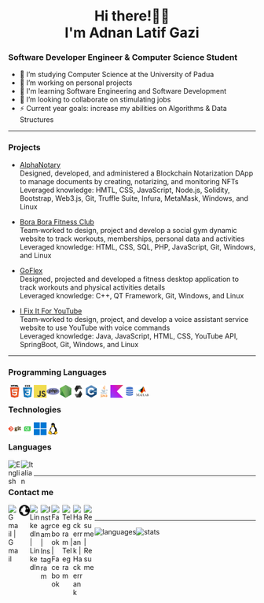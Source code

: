 <h1 align="center">Hi there!👋🏿<br>I'm Adnan Latif Gazi</h1>
<h3>Software Developer Engineer & Computer Science Student</h3>

- 🌱 I’m studying Computer Science at the University of Padua
- 🔭 I’m working on personal projects
- 📄 I'm learning Software Engineering and Software Development
- 👯 I’m looking to collaborate on stimulating jobs
- ⚡ Current year goals: increase my abilities on Algorithms & Data Structures<br>

---

### Projects ###
- [AlphaNotary](https://github.com/adnangazi/alpha-notary)<br>
Designed, developed, and administered a Blockchain Notarization DApp to manage documents by creating, notarizing, and monitoring NFTs<br>
Leveraged knowledge: HMTL, CSS, JavaScript, Node.js, Solidity, Bootstrap, Web3.js, Git, Truffle Suite, Infura, MetaMask, Windows, and Linux

- [Bora Bora Fitness Club](https://github.com/adnangazi/school/tree/master/university/bachelor/third-year/first-semester/tecnologie-web/BoraBoraFitnessClub)<br>
Team‑worked to design, project and develop a social gym dynamic website to track workouts, memberships, personal data and activities<br>
Leveraged knowledge: HTML, CSS, SQL, PHP, JavaScript, Git, Windows, and Linux

- [GoFlex](https://github.com/adnangazi/school/tree/master/university/bachelor/second-year/first-semester/programmazione-ad-oggetti/GoFlex)<br>
Designed, projected and developed a fitness desktop application to track workouts and physical activities details<br>
Leveraged knowledge: C++, QT Framework, Git, Windows, and Linux

- [I Fix It For YouTube](https://github.com/adnangazi/school/tree/master/high-school/fourth-year/second-semester/tpsit/IFIYT)<br>
Team‑worked to design, project, and develop a voice assistant service website to use YouTube with voice commands<br>
Leveraged knowledge: Java, JavaScript, HTML, CSS, YouTube API, SpringBoot, Git, Windows, and Linux<br>

---

### Programming Languages ###
<img align="left" alt="HTML" width="26px" src="https://github.com/github/explore/blob/main/topics/html/html.png"/>
<img align="left" alt="CSS" width="26px" src="https://github.com/github/explore/blob/main/topics/css/css.png"/>
<img align="left" alt="JavaScript" width="26px" src="https://github.com/github/explore/blob/main/topics/javascript/javascript.png"/>
<img align="left" alt="PHP" width="26px" src="https://github.com/github/explore/blob/main/topics/php/php.png"/>
<img align="left" alt="Node.js" width="26px" src="https://github.com/github/explore/blob/main/topics/nodejs/nodejs.png"/>
<img align="left" alt="Solidity" width="26px" src="https://github.com/github/explore/blob/main/topics/solidity/solidity.png"/>
<img align="left" alt="C++" width="26px" src="https://github.com/github/explore/blob/main/topics/cpp/cpp.png"/>
<img align="left" alt="Java" width="26px" src="https://github.com/github/explore/blob/main/topics/java/java.png"/>
<img align="left" alt="Kotlin" width="26px" src="https://github.com/github/explore/blob/main/topics/kotlin/kotlin.png"/>
<img align="left" alt="SQL" width="26px" src="https://github.com/github/explore/blob/main/topics/sql/sql.png"/>
<img align="left" alt="Matlab" width="26px" src="https://github.com/github/explore/blob/main/topics/matlab/matlab.png"/><br>

### Technologies ###
<img align="left" alt="Git" width="26px" src="https://github.com/github/explore/blob/main/topics/git/git.png"/>
<img align="left" alt="QT Framework" width="26px" src="https://github.com/github/explore/blob/main/topics/qt/qt.png"/>
<img align="left" alt="Windows" width="26px" src="https://github.com/github/explore/blob/main/topics/windows/windows.png"/>
<img align="left" alt="Linux" width="26px" src="https://github.com/github/explore/blob/main/topics/linux/linux.png"/><br>

### Languages ###
<img align="left" alt="English" width="26px" src="https://unpkg.com/language-icons/icons/en.svg"/>
<img align="left" alt="Italian" width="26px" src="https://unpkg.com/language-icons/icons/it.svg"/><br>

---

### Contact me ###
[<img align="left" alt="Gmail | Gmail" width="22px" src="https://cdn.jsdelivr.net/npm/simple-icons@v3/icons/gmail.svg"/>][gmail]
[<img align="left" alt="Website | Website" width="22px" src="https://raw.githubusercontent.com/iconic/open-iconic/master/svg/globe.svg"/>][website]
[<img align="left" alt="LinkedIn | LinkedIn" width="22px" src="https://cdn.jsdelivr.net/npm/simple-icons@v3/icons/linkedin.svg"/>][linkedin]
[<img align="left" alt="Instagram | Instagram" width="22px" src="https://cdn.jsdelivr.net/npm/simple-icons@v3/icons/instagram.svg"/>][instagram]
[<img align="left" alt="Facebook | Facebook" width="22px" src="https://cdn.jsdelivr.net/npm/simple-icons@v3/icons/facebook.svg"/>][facebook]
[<img align="left" alt="Telegram | Telegram" width="22px" src="https://cdn.jsdelivr.net/npm/simple-icons@v3/icons/telegram.svg"/>][telegram]
[<img align="left" alt="Hackerrank | Hackerrank" width="22px" src="https://cdn.jsdelivr.net/npm/simple-icons@v3/icons/hackerrank.svg"/>][hackerrank]
[<img align="left" alt="Resume | Resume" width="22px" src="https://cdn.jsdelivr.net/npm/simple-icons@v3/icons/letterboxd.svg"/>][resume]<br>

[gmail]: mailto:adnangazi.ag@gmail.com
[website]: https://adnangazi.github.io
[linkedin]: https://www.linkedin.com/in/adnanlatifgazi
[instagram]: https://www.instagram.com/iamadnangazi
[facebook]: https://www.facebook.com/people/Adnan-Latif-Gazi/100006788295938
[telegram]: https://t.me/iamadnangazi
[hackerrank]: https://www.hackerrank.com/adnangazi
[resume]: https://adnangazi.github.io/resources/resume.pdf

---

<img align="left" alt="languages" src="https://github-readme-stats.vercel.app/api/top-langs?username=adnangazi&show_icons=true&locale=en&layout=compact&theme=dracula"/>
<p>&nbsp;<img align="left" src="https://github-readme-stats.vercel.app/api?username=adnangazi&show_icons=true&locale=en&theme=dracula" alt="stats"/></p>